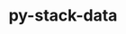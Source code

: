 ---
title: "py-stack-data"
layout: cache
categories: [package, develop]
meta: {"compilers": ["gcc@=11.1.0", "gcc@=11.4.0", "gcc@=9.4.0", "oneapi@=2024.2.1"], "num_specs": 52, "num_specs_by_stack": {"data-vis-sdk": 5, "e4s": 16, "e4s-neoverse-v2": 9, "e4s-neoverse_v1": 6, "e4s-oneapi": 13, "e4s-power": 3, "root": 52}, "oss": ["ubuntu20.04", "ubuntu22.04"], "platforms": ["linux"], "stacks": ["data-vis-sdk", "e4s", "e4s-neoverse-v2", "e4s-neoverse_v1", "e4s-oneapi", "e4s-power", "root"], "targets": ["neoverse_v1", "neoverse_v2", "ppc64le", "x86_64_v3"], "versions": ["0.6.2"]}
spec_details: [{"compiler": "gcc@=11.4.0", "hash": "2hht3kllt3bffmxhayerlayy36zwhrzo", "os": "ubuntu22.04", "platform": "linux", "size": "-", "stacks": ["e4s", "root"], "tarball": "https://binaries.spack.io/develop/build_cache/linux-ubuntu22.04-x86_64_v3/gcc-11.4.0/py-stack-data-0.6.2/linux-ubuntu22.04-x86_64_v3-gcc-11.4.0-py-stack-data-0.6.2-2hht3kllt3bffmxhayerlayy36zwhrzo.spack", "target": "x86_64_v3", "variants": ["build_system=python_pip"], "versions": ["0.6.2"]}, {"compiler": "gcc@=11.4.0", "hash": "2ssgth45da3g762rdcgiqp2gnpkcsofh", "os": "ubuntu22.04", "platform": "linux", "size": "-", "stacks": ["e4s", "root"], "tarball": "https://binaries.spack.io/develop/build_cache/linux-ubuntu22.04-x86_64_v3/gcc-11.4.0/py-stack-data-0.6.2/linux-ubuntu22.04-x86_64_v3-gcc-11.4.0-py-stack-data-0.6.2-2ssgth45da3g762rdcgiqp2gnpkcsofh.spack", "target": "x86_64_v3", "variants": ["build_system=python_pip"], "versions": ["0.6.2"]}, {"compiler": "gcc@=11.1.0", "hash": "34bodekkdksnxbs432t7btxjlw4w3cvm", "os": "ubuntu20.04", "platform": "linux", "size": "-", "stacks": ["data-vis-sdk", "root"], "tarball": "https://binaries.spack.io/develop/build_cache/linux-ubuntu20.04-x86_64_v3/gcc-11.1.0/py-stack-data-0.6.2/linux-ubuntu20.04-x86_64_v3-gcc-11.1.0-py-stack-data-0.6.2-34bodekkdksnxbs432t7btxjlw4w3cvm.spack", "target": "x86_64_v3", "variants": ["build_system=python_pip"], "versions": ["0.6.2"]}, {"compiler": "gcc@=11.4.0", "hash": "3evmed2vv4vcif4zcgalg4qkfkppmxqy", "os": "ubuntu22.04", "platform": "linux", "size": "-", "stacks": ["e4s", "root"], "tarball": "https://binaries.spack.io/develop/build_cache/linux-ubuntu22.04-x86_64_v3/gcc-11.4.0/py-stack-data-0.6.2/linux-ubuntu22.04-x86_64_v3-gcc-11.4.0-py-stack-data-0.6.2-3evmed2vv4vcif4zcgalg4qkfkppmxqy.spack", "target": "x86_64_v3", "variants": ["build_system=python_pip"], "versions": ["0.6.2"]}, {"compiler": "oneapi@=2024.2.1", "hash": "4fusqo6w3imk7f7tqytq43zwqai5wjr6", "os": "ubuntu22.04", "platform": "linux", "size": "-", "stacks": ["e4s-oneapi", "root"], "tarball": "https://binaries.spack.io/develop/build_cache/linux-ubuntu22.04-x86_64_v3/oneapi-2024.2.1/py-stack-data-0.6.2/linux-ubuntu22.04-x86_64_v3-oneapi-2024.2.1-py-stack-data-0.6.2-4fusqo6w3imk7f7tqytq43zwqai5wjr6.spack", "target": "x86_64_v3", "variants": ["build_system=python_pip"], "versions": ["0.6.2"]}, {"compiler": "gcc@=11.4.0", "hash": "4q7tdfnbgbulfhshiym7c5tldvkzxekb", "os": "ubuntu22.04", "platform": "linux", "size": "-", "stacks": ["e4s-neoverse-v2", "root"], "tarball": "https://binaries.spack.io/develop/build_cache/linux-ubuntu22.04-neoverse_v2/gcc-11.4.0/py-stack-data-0.6.2/linux-ubuntu22.04-neoverse_v2-gcc-11.4.0-py-stack-data-0.6.2-4q7tdfnbgbulfhshiym7c5tldvkzxekb.spack", "target": "neoverse_v2", "variants": ["build_system=python_pip"], "versions": ["0.6.2"]}, {"compiler": "gcc@=11.4.0", "hash": "4sscliccm3ee4lzhncwhooyjxact6prq", "os": "ubuntu22.04", "platform": "linux", "size": "-", "stacks": ["e4s-neoverse-v2", "root"], "tarball": "https://binaries.spack.io/develop/build_cache/linux-ubuntu22.04-neoverse_v2/gcc-11.4.0/py-stack-data-0.6.2/linux-ubuntu22.04-neoverse_v2-gcc-11.4.0-py-stack-data-0.6.2-4sscliccm3ee4lzhncwhooyjxact6prq.spack", "target": "neoverse_v2", "variants": ["build_system=python_pip"], "versions": ["0.6.2"]}, {"compiler": "gcc@=11.1.0", "hash": "5fiax2qygdbsvmeuzlhqr6gcngg4mfbm", "os": "ubuntu20.04", "platform": "linux", "size": "-", "stacks": ["data-vis-sdk", "root"], "tarball": "https://binaries.spack.io/develop/build_cache/linux-ubuntu20.04-x86_64_v3/gcc-11.1.0/py-stack-data-0.6.2/linux-ubuntu20.04-x86_64_v3-gcc-11.1.0-py-stack-data-0.6.2-5fiax2qygdbsvmeuzlhqr6gcngg4mfbm.spack", "target": "x86_64_v3", "variants": ["build_system=python_pip"], "versions": ["0.6.2"]}, {"compiler": "gcc@=11.4.0", "hash": "5t2s5rcwv4bjbucgufr2squocvse7t7c", "os": "ubuntu22.04", "platform": "linux", "size": "-", "stacks": ["e4s-neoverse-v2", "root"], "tarball": "https://binaries.spack.io/develop/build_cache/linux-ubuntu22.04-neoverse_v2/gcc-11.4.0/py-stack-data-0.6.2/linux-ubuntu22.04-neoverse_v2-gcc-11.4.0-py-stack-data-0.6.2-5t2s5rcwv4bjbucgufr2squocvse7t7c.spack", "target": "neoverse_v2", "variants": ["build_system=python_pip"], "versions": ["0.6.2"]}, {"compiler": "oneapi@=2024.2.1", "hash": "5y6w5i4yjxbg7jwl5fevm2ap4o5ohyjr", "os": "ubuntu22.04", "platform": "linux", "size": "-", "stacks": ["e4s-oneapi", "root"], "tarball": "https://binaries.spack.io/develop/build_cache/linux-ubuntu22.04-x86_64_v3/oneapi-2024.2.1/py-stack-data-0.6.2/linux-ubuntu22.04-x86_64_v3-oneapi-2024.2.1-py-stack-data-0.6.2-5y6w5i4yjxbg7jwl5fevm2ap4o5ohyjr.spack", "target": "x86_64_v3", "variants": ["build_system=python_pip"], "versions": ["0.6.2"]}, {"compiler": "gcc@=11.4.0", "hash": "6qt2ygdyziung3z2zrdxp44tcyl2f6jn", "os": "ubuntu22.04", "platform": "linux", "size": "-", "stacks": ["e4s-neoverse_v1", "root"], "tarball": "https://binaries.spack.io/develop/build_cache/linux-ubuntu22.04-neoverse_v1/gcc-11.4.0/py-stack-data-0.6.2/linux-ubuntu22.04-neoverse_v1-gcc-11.4.0-py-stack-data-0.6.2-6qt2ygdyziung3z2zrdxp44tcyl2f6jn.spack", "target": "neoverse_v1", "variants": ["build_system=python_pip"], "versions": ["0.6.2"]}, {"compiler": "gcc@=11.4.0", "hash": "bfnvvpuhcipytljymfip2u566amkgp7a", "os": "ubuntu22.04", "platform": "linux", "size": "-", "stacks": ["e4s-neoverse-v2", "root"], "tarball": "https://binaries.spack.io/develop/build_cache/linux-ubuntu22.04-neoverse_v2/gcc-11.4.0/py-stack-data-0.6.2/linux-ubuntu22.04-neoverse_v2-gcc-11.4.0-py-stack-data-0.6.2-bfnvvpuhcipytljymfip2u566amkgp7a.spack", "target": "neoverse_v2", "variants": ["build_system=python_pip"], "versions": ["0.6.2"]}, {"compiler": "gcc@=11.4.0", "hash": "c53hgc7y7srdubq25uqdck75cqcjovon", "os": "ubuntu22.04", "platform": "linux", "size": "-", "stacks": ["e4s-neoverse-v2", "root"], "tarball": "https://binaries.spack.io/develop/build_cache/linux-ubuntu22.04-neoverse_v2/gcc-11.4.0/py-stack-data-0.6.2/linux-ubuntu22.04-neoverse_v2-gcc-11.4.0-py-stack-data-0.6.2-c53hgc7y7srdubq25uqdck75cqcjovon.spack", "target": "neoverse_v2", "variants": ["build_system=python_pip"], "versions": ["0.6.2"]}, {"compiler": "gcc@=11.4.0", "hash": "ckce7kxmoy6iqejr4wupfusu2gecx4nk", "os": "ubuntu22.04", "platform": "linux", "size": "-", "stacks": ["e4s-neoverse-v2", "root"], "tarball": "https://binaries.spack.io/develop/build_cache/linux-ubuntu22.04-neoverse_v2/gcc-11.4.0/py-stack-data-0.6.2/linux-ubuntu22.04-neoverse_v2-gcc-11.4.0-py-stack-data-0.6.2-ckce7kxmoy6iqejr4wupfusu2gecx4nk.spack", "target": "neoverse_v2", "variants": ["build_system=python_pip"], "versions": ["0.6.2"]}, {"compiler": "oneapi@=2024.2.1", "hash": "copt5eonstjxlyac66jpvw3fpvarxyt2", "os": "ubuntu22.04", "platform": "linux", "size": "-", "stacks": ["e4s-oneapi", "root"], "tarball": "https://binaries.spack.io/develop/build_cache/linux-ubuntu22.04-x86_64_v3/oneapi-2024.2.1/py-stack-data-0.6.2/linux-ubuntu22.04-x86_64_v3-oneapi-2024.2.1-py-stack-data-0.6.2-copt5eonstjxlyac66jpvw3fpvarxyt2.spack", "target": "x86_64_v3", "variants": ["build_system=python_pip"], "versions": ["0.6.2"]}, {"compiler": "gcc@=11.4.0", "hash": "dkqgovlezjso75lt5mctp4kjfejb6rj6", "os": "ubuntu22.04", "platform": "linux", "size": "-", "stacks": ["e4s", "root"], "tarball": "https://binaries.spack.io/develop/build_cache/linux-ubuntu22.04-x86_64_v3/gcc-11.4.0/py-stack-data-0.6.2/linux-ubuntu22.04-x86_64_v3-gcc-11.4.0-py-stack-data-0.6.2-dkqgovlezjso75lt5mctp4kjfejb6rj6.spack", "target": "x86_64_v3", "variants": ["build_system=python_pip"], "versions": ["0.6.2"]}, {"compiler": "oneapi@=2024.2.1", "hash": "gheqqxgs6s476aduidxpglcsme4pnxuv", "os": "ubuntu22.04", "platform": "linux", "size": "-", "stacks": ["e4s-oneapi", "root"], "tarball": "https://binaries.spack.io/develop/build_cache/linux-ubuntu22.04-x86_64_v3/oneapi-2024.2.1/py-stack-data-0.6.2/linux-ubuntu22.04-x86_64_v3-oneapi-2024.2.1-py-stack-data-0.6.2-gheqqxgs6s476aduidxpglcsme4pnxuv.spack", "target": "x86_64_v3", "variants": ["build_system=python_pip"], "versions": ["0.6.2"]}, {"compiler": "oneapi@=2024.2.1", "hash": "giws3ckttlnq6gfb4ic2ipl6uzerovfz", "os": "ubuntu22.04", "platform": "linux", "size": "-", "stacks": ["e4s-oneapi", "root"], "tarball": "https://binaries.spack.io/develop/build_cache/linux-ubuntu22.04-x86_64_v3/oneapi-2024.2.1/py-stack-data-0.6.2/linux-ubuntu22.04-x86_64_v3-oneapi-2024.2.1-py-stack-data-0.6.2-giws3ckttlnq6gfb4ic2ipl6uzerovfz.spack", "target": "x86_64_v3", "variants": ["build_system=python_pip"], "versions": ["0.6.2"]}, {"compiler": "gcc@=11.4.0", "hash": "go4le6cdw34fz3bipdhneqpguyrawxie", "os": "ubuntu22.04", "platform": "linux", "size": "-", "stacks": ["e4s-neoverse_v1", "root"], "tarball": "https://binaries.spack.io/develop/build_cache/linux-ubuntu22.04-neoverse_v1/gcc-11.4.0/py-stack-data-0.6.2/linux-ubuntu22.04-neoverse_v1-gcc-11.4.0-py-stack-data-0.6.2-go4le6cdw34fz3bipdhneqpguyrawxie.spack", "target": "neoverse_v1", "variants": ["build_system=python_pip"], "versions": ["0.6.2"]}, {"compiler": "oneapi@=2024.2.1", "hash": "h3vfzy5px6yoxfi6vupe7ic3w3ol2r4n", "os": "ubuntu22.04", "platform": "linux", "size": "-", "stacks": ["e4s-oneapi", "root"], "tarball": "https://binaries.spack.io/develop/build_cache/linux-ubuntu22.04-x86_64_v3/oneapi-2024.2.1/py-stack-data-0.6.2/linux-ubuntu22.04-x86_64_v3-oneapi-2024.2.1-py-stack-data-0.6.2-h3vfzy5px6yoxfi6vupe7ic3w3ol2r4n.spack", "target": "x86_64_v3", "variants": ["build_system=python_pip"], "versions": ["0.6.2"]}, {"compiler": "gcc@=11.4.0", "hash": "i2itln4fi3zc2swl5rjt4plvztuvmnjv", "os": "ubuntu22.04", "platform": "linux", "size": "-", "stacks": ["e4s", "root"], "tarball": "https://binaries.spack.io/develop/build_cache/linux-ubuntu22.04-x86_64_v3/gcc-11.4.0/py-stack-data-0.6.2/linux-ubuntu22.04-x86_64_v3-gcc-11.4.0-py-stack-data-0.6.2-i2itln4fi3zc2swl5rjt4plvztuvmnjv.spack", "target": "x86_64_v3", "variants": ["build_system=python_pip"], "versions": ["0.6.2"]}, {"compiler": "oneapi@=2024.2.1", "hash": "ikbdhocptpn6rw5tkzfpnhokizoukek5", "os": "ubuntu22.04", "platform": "linux", "size": "-", "stacks": ["e4s-oneapi", "root"], "tarball": "https://binaries.spack.io/develop/build_cache/linux-ubuntu22.04-x86_64_v3/oneapi-2024.2.1/py-stack-data-0.6.2/linux-ubuntu22.04-x86_64_v3-oneapi-2024.2.1-py-stack-data-0.6.2-ikbdhocptpn6rw5tkzfpnhokizoukek5.spack", "target": "x86_64_v3", "variants": ["build_system=python_pip"], "versions": ["0.6.2"]}, {"compiler": "gcc@=11.4.0", "hash": "ilbzmej3xrrojookrtacjzau4hantvf3", "os": "ubuntu22.04", "platform": "linux", "size": "-", "stacks": ["e4s", "root"], "tarball": "https://binaries.spack.io/develop/build_cache/linux-ubuntu22.04-x86_64_v3/gcc-11.4.0/py-stack-data-0.6.2/linux-ubuntu22.04-x86_64_v3-gcc-11.4.0-py-stack-data-0.6.2-ilbzmej3xrrojookrtacjzau4hantvf3.spack", "target": "x86_64_v3", "variants": ["build_system=python_pip"], "versions": ["0.6.2"]}, {"compiler": "gcc@=11.4.0", "hash": "imgfzhamykwmxu3qqu6fsa3vldbk5rwp", "os": "ubuntu22.04", "platform": "linux", "size": "-", "stacks": ["e4s-neoverse_v1", "root"], "tarball": "https://binaries.spack.io/develop/build_cache/linux-ubuntu22.04-neoverse_v1/gcc-11.4.0/py-stack-data-0.6.2/linux-ubuntu22.04-neoverse_v1-gcc-11.4.0-py-stack-data-0.6.2-imgfzhamykwmxu3qqu6fsa3vldbk5rwp.spack", "target": "neoverse_v1", "variants": ["build_system=python_pip"], "versions": ["0.6.2"]}, {"compiler": "gcc@=11.4.0", "hash": "ix3k6jvq6g77phphe3wnxfe3bhznrmbi", "os": "ubuntu22.04", "platform": "linux", "size": "-", "stacks": ["e4s-neoverse_v1", "root"], "tarball": "https://binaries.spack.io/develop/build_cache/linux-ubuntu22.04-neoverse_v1/gcc-11.4.0/py-stack-data-0.6.2/linux-ubuntu22.04-neoverse_v1-gcc-11.4.0-py-stack-data-0.6.2-ix3k6jvq6g77phphe3wnxfe3bhznrmbi.spack", "target": "neoverse_v1", "variants": ["build_system=python_pip"], "versions": ["0.6.2"]}, {"compiler": "gcc@=11.1.0", "hash": "jhrvouh4xbxb6dq26hca52s7qswofgz4", "os": "ubuntu20.04", "platform": "linux", "size": "-", "stacks": ["data-vis-sdk", "root"], "tarball": "https://binaries.spack.io/develop/build_cache/linux-ubuntu20.04-x86_64_v3/gcc-11.1.0/py-stack-data-0.6.2/linux-ubuntu20.04-x86_64_v3-gcc-11.1.0-py-stack-data-0.6.2-jhrvouh4xbxb6dq26hca52s7qswofgz4.spack", "target": "x86_64_v3", "variants": ["build_system=python_pip"], "versions": ["0.6.2"]}, {"compiler": "gcc@=9.4.0", "hash": "kbvwpk2bpjqwing2uh4kfyht5kbfaapi", "os": "ubuntu20.04", "platform": "linux", "size": "-", "stacks": ["e4s-power", "root"], "tarball": "https://binaries.spack.io/develop/build_cache/linux-ubuntu20.04-ppc64le/gcc-9.4.0/py-stack-data-0.6.2/linux-ubuntu20.04-ppc64le-gcc-9.4.0-py-stack-data-0.6.2-kbvwpk2bpjqwing2uh4kfyht5kbfaapi.spack", "target": "ppc64le", "variants": ["build_system=python_pip"], "versions": ["0.6.2"]}, {"compiler": "oneapi@=2024.2.1", "hash": "kqlouaeju67zckle7njy3aeqzywlid3i", "os": "ubuntu22.04", "platform": "linux", "size": "-", "stacks": ["e4s-oneapi", "root"], "tarball": "https://binaries.spack.io/develop/build_cache/linux-ubuntu22.04-x86_64_v3/oneapi-2024.2.1/py-stack-data-0.6.2/linux-ubuntu22.04-x86_64_v3-oneapi-2024.2.1-py-stack-data-0.6.2-kqlouaeju67zckle7njy3aeqzywlid3i.spack", "target": "x86_64_v3", "variants": ["build_system=python_pip"], "versions": ["0.6.2"]}, {"compiler": "gcc@=11.4.0", "hash": "ktomfkp4qgvnvndh43of3udsxlq3z2lm", "os": "ubuntu22.04", "platform": "linux", "size": "-", "stacks": ["e4s", "root"], "tarball": "https://binaries.spack.io/develop/build_cache/linux-ubuntu22.04-x86_64_v3/gcc-11.4.0/py-stack-data-0.6.2/linux-ubuntu22.04-x86_64_v3-gcc-11.4.0-py-stack-data-0.6.2-ktomfkp4qgvnvndh43of3udsxlq3z2lm.spack", "target": "x86_64_v3", "variants": ["build_system=python_pip"], "versions": ["0.6.2"]}, {"compiler": "gcc@=9.4.0", "hash": "m7pxw5t5jtjdqqwtttf6qh557t2ombmw", "os": "ubuntu20.04", "platform": "linux", "size": "-", "stacks": ["e4s-power", "root"], "tarball": "https://binaries.spack.io/develop/build_cache/linux-ubuntu20.04-ppc64le/gcc-9.4.0/py-stack-data-0.6.2/linux-ubuntu20.04-ppc64le-gcc-9.4.0-py-stack-data-0.6.2-m7pxw5t5jtjdqqwtttf6qh557t2ombmw.spack", "target": "ppc64le", "variants": ["build_system=python_pip"], "versions": ["0.6.2"]}, {"compiler": "gcc@=11.4.0", "hash": "mcqdpnuexyubjlns77xpndukto2vkrvn", "os": "ubuntu22.04", "platform": "linux", "size": "-", "stacks": ["e4s-neoverse-v2", "root"], "tarball": "https://binaries.spack.io/develop/build_cache/linux-ubuntu22.04-neoverse_v2/gcc-11.4.0/py-stack-data-0.6.2/linux-ubuntu22.04-neoverse_v2-gcc-11.4.0-py-stack-data-0.6.2-mcqdpnuexyubjlns77xpndukto2vkrvn.spack", "target": "neoverse_v2", "variants": ["build_system=python_pip"], "versions": ["0.6.2"]}, {"compiler": "oneapi@=2024.2.1", "hash": "njkybf6n3p5nvsnseet74nwvjhxbhdfm", "os": "ubuntu22.04", "platform": "linux", "size": "-", "stacks": ["e4s-oneapi", "root"], "tarball": "https://binaries.spack.io/develop/build_cache/linux-ubuntu22.04-x86_64_v3/oneapi-2024.2.1/py-stack-data-0.6.2/linux-ubuntu22.04-x86_64_v3-oneapi-2024.2.1-py-stack-data-0.6.2-njkybf6n3p5nvsnseet74nwvjhxbhdfm.spack", "target": "x86_64_v3", "variants": ["build_system=python_pip"], "versions": ["0.6.2"]}, {"compiler": "gcc@=11.4.0", "hash": "nogczzudddmpdnta3kwv74gpmdmxjtbb", "os": "ubuntu22.04", "platform": "linux", "size": "-", "stacks": ["e4s-neoverse_v1", "root"], "tarball": "https://binaries.spack.io/develop/build_cache/linux-ubuntu22.04-neoverse_v1/gcc-11.4.0/py-stack-data-0.6.2/linux-ubuntu22.04-neoverse_v1-gcc-11.4.0-py-stack-data-0.6.2-nogczzudddmpdnta3kwv74gpmdmxjtbb.spack", "target": "neoverse_v1", "variants": ["build_system=python_pip"], "versions": ["0.6.2"]}, {"compiler": "gcc@=11.4.0", "hash": "nrgwfwxphn5ujqspp7w6zph7vp6ohyjn", "os": "ubuntu22.04", "platform": "linux", "size": "-", "stacks": ["e4s", "root"], "tarball": "https://binaries.spack.io/develop/build_cache/linux-ubuntu22.04-x86_64_v3/gcc-11.4.0/py-stack-data-0.6.2/linux-ubuntu22.04-x86_64_v3-gcc-11.4.0-py-stack-data-0.6.2-nrgwfwxphn5ujqspp7w6zph7vp6ohyjn.spack", "target": "x86_64_v3", "variants": ["build_system=python_pip"], "versions": ["0.6.2"]}, {"compiler": "gcc@=11.4.0", "hash": "orwoyuvb2grk52fk5paqyumtgj7pxjkc", "os": "ubuntu22.04", "platform": "linux", "size": "-", "stacks": ["e4s", "root"], "tarball": "https://binaries.spack.io/develop/build_cache/linux-ubuntu22.04-x86_64_v3/gcc-11.4.0/py-stack-data-0.6.2/linux-ubuntu22.04-x86_64_v3-gcc-11.4.0-py-stack-data-0.6.2-orwoyuvb2grk52fk5paqyumtgj7pxjkc.spack", "target": "x86_64_v3", "variants": ["build_system=python_pip"], "versions": ["0.6.2"]}, {"compiler": "oneapi@=2024.2.1", "hash": "pm3y4rdaafhy4osgtrg74nk6n4dmr6ef", "os": "ubuntu22.04", "platform": "linux", "size": "-", "stacks": ["e4s-oneapi", "root"], "tarball": "https://binaries.spack.io/develop/build_cache/linux-ubuntu22.04-x86_64_v3/oneapi-2024.2.1/py-stack-data-0.6.2/linux-ubuntu22.04-x86_64_v3-oneapi-2024.2.1-py-stack-data-0.6.2-pm3y4rdaafhy4osgtrg74nk6n4dmr6ef.spack", "target": "x86_64_v3", "variants": ["build_system=python_pip"], "versions": ["0.6.2"]}, {"compiler": "gcc@=11.4.0", "hash": "qgmsvrxu6ed33wqubozczsnffwzpigmb", "os": "ubuntu22.04", "platform": "linux", "size": "-", "stacks": ["e4s-neoverse-v2", "root"], "tarball": "https://binaries.spack.io/develop/build_cache/linux-ubuntu22.04-neoverse_v2/gcc-11.4.0/py-stack-data-0.6.2/linux-ubuntu22.04-neoverse_v2-gcc-11.4.0-py-stack-data-0.6.2-qgmsvrxu6ed33wqubozczsnffwzpigmb.spack", "target": "neoverse_v2", "variants": ["build_system=python_pip"], "versions": ["0.6.2"]}, {"compiler": "gcc@=11.4.0", "hash": "qo3eow4wpy4fhg7smsw5gqejqhrvjkdn", "os": "ubuntu22.04", "platform": "linux", "size": "-", "stacks": ["e4s", "root"], "tarball": "https://binaries.spack.io/develop/build_cache/linux-ubuntu22.04-x86_64_v3/gcc-11.4.0/py-stack-data-0.6.2/linux-ubuntu22.04-x86_64_v3-gcc-11.4.0-py-stack-data-0.6.2-qo3eow4wpy4fhg7smsw5gqejqhrvjkdn.spack", "target": "x86_64_v3", "variants": ["build_system=python_pip"], "versions": ["0.6.2"]}, {"compiler": "oneapi@=2024.2.1", "hash": "qtdfvhurcchjr4cpnjo5zp3t52ugf3sk", "os": "ubuntu22.04", "platform": "linux", "size": "-", "stacks": ["e4s-oneapi", "root"], "tarball": "https://binaries.spack.io/develop/build_cache/linux-ubuntu22.04-x86_64_v3/oneapi-2024.2.1/py-stack-data-0.6.2/linux-ubuntu22.04-x86_64_v3-oneapi-2024.2.1-py-stack-data-0.6.2-qtdfvhurcchjr4cpnjo5zp3t52ugf3sk.spack", "target": "x86_64_v3", "variants": ["build_system=python_pip"], "versions": ["0.6.2"]}, {"compiler": "gcc@=11.1.0", "hash": "r6q7mbfjnl3cgbditynw54gvwrxjpdlt", "os": "ubuntu20.04", "platform": "linux", "size": "-", "stacks": ["data-vis-sdk", "root"], "tarball": "https://binaries.spack.io/develop/build_cache/linux-ubuntu20.04-x86_64_v3/gcc-11.1.0/py-stack-data-0.6.2/linux-ubuntu20.04-x86_64_v3-gcc-11.1.0-py-stack-data-0.6.2-r6q7mbfjnl3cgbditynw54gvwrxjpdlt.spack", "target": "x86_64_v3", "variants": ["build_system=python_pip"], "versions": ["0.6.2"]}, {"compiler": "gcc@=11.4.0", "hash": "rrsda7ipq3gr6ynpijnj3rgahtmsd5cy", "os": "ubuntu22.04", "platform": "linux", "size": "-", "stacks": ["e4s", "root"], "tarball": "https://binaries.spack.io/develop/build_cache/linux-ubuntu22.04-x86_64_v3/gcc-11.4.0/py-stack-data-0.6.2/linux-ubuntu22.04-x86_64_v3-gcc-11.4.0-py-stack-data-0.6.2-rrsda7ipq3gr6ynpijnj3rgahtmsd5cy.spack", "target": "x86_64_v3", "variants": ["build_system=python_pip"], "versions": ["0.6.2"]}, {"compiler": "gcc@=9.4.0", "hash": "rvjrfaqfmdnt5ac2u25ntdl45uaw3i33", "os": "ubuntu20.04", "platform": "linux", "size": "-", "stacks": ["e4s-power", "root"], "tarball": "https://binaries.spack.io/develop/build_cache/linux-ubuntu20.04-ppc64le/gcc-9.4.0/py-stack-data-0.6.2/linux-ubuntu20.04-ppc64le-gcc-9.4.0-py-stack-data-0.6.2-rvjrfaqfmdnt5ac2u25ntdl45uaw3i33.spack", "target": "ppc64le", "variants": ["build_system=python_pip"], "versions": ["0.6.2"]}, {"compiler": "gcc@=11.4.0", "hash": "tbysqucqysjlkzn2ijyyveysjuqxjnxq", "os": "ubuntu22.04", "platform": "linux", "size": "-", "stacks": ["e4s", "root"], "tarball": "https://binaries.spack.io/develop/build_cache/linux-ubuntu22.04-x86_64_v3/gcc-11.4.0/py-stack-data-0.6.2/linux-ubuntu22.04-x86_64_v3-gcc-11.4.0-py-stack-data-0.6.2-tbysqucqysjlkzn2ijyyveysjuqxjnxq.spack", "target": "x86_64_v3", "variants": ["build_system=python_pip"], "versions": ["0.6.2"]}, {"compiler": "gcc@=11.4.0", "hash": "uivcdtzlrqsjygwrlja3ziufesbw4arq", "os": "ubuntu22.04", "platform": "linux", "size": "-", "stacks": ["e4s-neoverse-v2", "root"], "tarball": "https://binaries.spack.io/develop/build_cache/linux-ubuntu22.04-neoverse_v2/gcc-11.4.0/py-stack-data-0.6.2/linux-ubuntu22.04-neoverse_v2-gcc-11.4.0-py-stack-data-0.6.2-uivcdtzlrqsjygwrlja3ziufesbw4arq.spack", "target": "neoverse_v2", "variants": ["build_system=python_pip"], "versions": ["0.6.2"]}, {"compiler": "oneapi@=2024.2.1", "hash": "vfryjr3ayonnzpgqf6aok65ixywigy6k", "os": "ubuntu22.04", "platform": "linux", "size": "-", "stacks": ["e4s-oneapi", "root"], "tarball": "https://binaries.spack.io/develop/build_cache/linux-ubuntu22.04-x86_64_v3/oneapi-2024.2.1/py-stack-data-0.6.2/linux-ubuntu22.04-x86_64_v3-oneapi-2024.2.1-py-stack-data-0.6.2-vfryjr3ayonnzpgqf6aok65ixywigy6k.spack", "target": "x86_64_v3", "variants": ["build_system=python_pip"], "versions": ["0.6.2"]}, {"compiler": "gcc@=11.4.0", "hash": "vz6brcy2fmw6rjy63up35phx65jda56v", "os": "ubuntu22.04", "platform": "linux", "size": "-", "stacks": ["e4s", "root"], "tarball": "https://binaries.spack.io/develop/build_cache/linux-ubuntu22.04-x86_64_v3/gcc-11.4.0/py-stack-data-0.6.2/linux-ubuntu22.04-x86_64_v3-gcc-11.4.0-py-stack-data-0.6.2-vz6brcy2fmw6rjy63up35phx65jda56v.spack", "target": "x86_64_v3", "variants": ["build_system=python_pip"], "versions": ["0.6.2"]}, {"compiler": "oneapi@=2024.2.1", "hash": "xifqkd6tglnuakre7jmbhe2rt5ojcawf", "os": "ubuntu22.04", "platform": "linux", "size": "-", "stacks": ["e4s-oneapi", "root"], "tarball": "https://binaries.spack.io/develop/build_cache/linux-ubuntu22.04-x86_64_v3/oneapi-2024.2.1/py-stack-data-0.6.2/linux-ubuntu22.04-x86_64_v3-oneapi-2024.2.1-py-stack-data-0.6.2-xifqkd6tglnuakre7jmbhe2rt5ojcawf.spack", "target": "x86_64_v3", "variants": ["build_system=python_pip"], "versions": ["0.6.2"]}, {"compiler": "gcc@=11.1.0", "hash": "y56m2ucniejxec353qpjjmt4b5upj7mi", "os": "ubuntu20.04", "platform": "linux", "size": "-", "stacks": ["data-vis-sdk", "root"], "tarball": "https://binaries.spack.io/develop/build_cache/linux-ubuntu20.04-x86_64_v3/gcc-11.1.0/py-stack-data-0.6.2/linux-ubuntu20.04-x86_64_v3-gcc-11.1.0-py-stack-data-0.6.2-y56m2ucniejxec353qpjjmt4b5upj7mi.spack", "target": "x86_64_v3", "variants": ["build_system=python_pip"], "versions": ["0.6.2"]}, {"compiler": "gcc@=11.4.0", "hash": "y6qnvvqmrko5o4h24ffembyzsowjlxac", "os": "ubuntu22.04", "platform": "linux", "size": "-", "stacks": ["e4s", "root"], "tarball": "https://binaries.spack.io/develop/build_cache/linux-ubuntu22.04-x86_64_v3/gcc-11.4.0/py-stack-data-0.6.2/linux-ubuntu22.04-x86_64_v3-gcc-11.4.0-py-stack-data-0.6.2-y6qnvvqmrko5o4h24ffembyzsowjlxac.spack", "target": "x86_64_v3", "variants": ["build_system=python_pip"], "versions": ["0.6.2"]}, {"compiler": "gcc@=11.4.0", "hash": "ykzi4vlm45e67wscyj7d75x7ow5zjkxl", "os": "ubuntu22.04", "platform": "linux", "size": "-", "stacks": ["e4s", "root"], "tarball": "https://binaries.spack.io/develop/build_cache/linux-ubuntu22.04-x86_64_v3/gcc-11.4.0/py-stack-data-0.6.2/linux-ubuntu22.04-x86_64_v3-gcc-11.4.0-py-stack-data-0.6.2-ykzi4vlm45e67wscyj7d75x7ow5zjkxl.spack", "target": "x86_64_v3", "variants": ["build_system=python_pip"], "versions": ["0.6.2"]}, {"compiler": "gcc@=11.4.0", "hash": "yqi76rivtxm3r3otzo7i6vcu733ijuzr", "os": "ubuntu22.04", "platform": "linux", "size": "-", "stacks": ["e4s", "root"], "tarball": "https://binaries.spack.io/develop/build_cache/linux-ubuntu22.04-x86_64_v3/gcc-11.4.0/py-stack-data-0.6.2/linux-ubuntu22.04-x86_64_v3-gcc-11.4.0-py-stack-data-0.6.2-yqi76rivtxm3r3otzo7i6vcu733ijuzr.spack", "target": "x86_64_v3", "variants": ["build_system=python_pip"], "versions": ["0.6.2"]}, {"compiler": "gcc@=11.4.0", "hash": "yydktllrz42xp2wrbdboujg3tcy3jsik", "os": "ubuntu22.04", "platform": "linux", "size": "-", "stacks": ["e4s-neoverse_v1", "root"], "tarball": "https://binaries.spack.io/develop/build_cache/linux-ubuntu22.04-neoverse_v1/gcc-11.4.0/py-stack-data-0.6.2/linux-ubuntu22.04-neoverse_v1-gcc-11.4.0-py-stack-data-0.6.2-yydktllrz42xp2wrbdboujg3tcy3jsik.spack", "target": "neoverse_v1", "variants": ["build_system=python_pip"], "versions": ["0.6.2"]}]
---